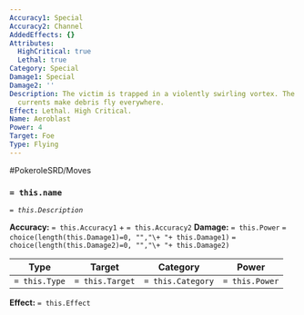 ```yaml
---
Accuracy1: Special
Accuracy2: Channel
AddedEffects: {}
Attributes:
  HighCritical: true
  Lethal: true
Category: Special
Damage1: Special
Damage2: ''
Description: The victim is trapped in a violently swirling vortex. The strong wind
  currents make debris fly everywhere.
Effect: Lethal. High Critical.
Name: Aeroblast
Power: 4
Target: Foe
Type: Flying
---
```


#PokeroleSRD/Moves

### `= this.name`
*`= this.Description`*

**Accuracy:** `= this.Accuracy1` + `= this.Accuracy2`
**Damage:** `= this.Power` `= choice(length(this.Damage1)=0, "","\+ "+ this.Damage1)` `= choice(length(this.Damage2)=0, "","\+ "+ this.Damage2)`

| Type          | Target          | Category          | Power          |
| ------------- | --------------- | ----------------  | -------------- |
| `= this.Type` | `= this.Target` | `= this.Category` | `= this.Power` | 

**Effect:** `= this.Effect`